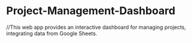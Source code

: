 # Project-Management-Dashboard
  //This web app provides an interactive dashboard for managing projects, integrating data from Google Sheets.

